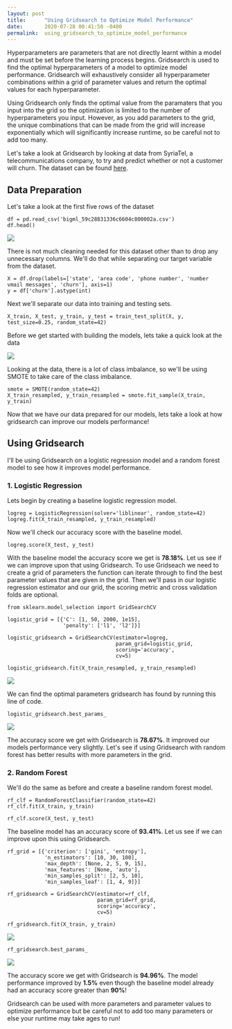```yaml
---
layout: post
title:      "Using Gridsearch to Optimize Model Performance"
date:       2020-07-28 00:41:50 -0400
permalink:  using_gridsearch_to_optimize_model_performance
---
```



Hyperparameters are parameters that are not directly learnt within a model and must be set before the learning process begins. Gridsearch is used to find the optimal hyperparameters of a model to optimize model performance. Gridsearch will exhaustively consider all hyperparameter combinations within a grid of parameter values and return the optimal values for each hyperparameter. 

Using Gridsearch only finds the optimal value from the paramaters that you input into the grid so the optimization is limited to the number of hyperparameters you input. However, as you add parameters to the grid, the unique combinations that can be made from the grid will increase exponentially which will significantly increase runtime, so be careful not to add too many.

Let's take a look at Gridsearch by looking at data from SyriaTel, a telecommunications company, to try and predict whether or not a customer will churn. The dataset can be found [here](https://www.kaggle.com/becksddf/churn-in-telecoms-dataset).

## Data Preparation

Let's take a look at the first five rows of the dataset

```
df = pd.read_csv('bigml_59c28831336c6604c800002a.csv')
df.head()
```
![](https://i.imgur.com/JbbcsNB.jpg)

There is not much cleaning needed for this dataset other than to drop any unnecessary columns. We'll do that while separating our target variable from the dataset.

```
X = df.drop(labels=['state', 'area code', 'phone number', 'number vmail messages', 'churn'], axis=1)
y = df['churn'].astype(int)
```

Next we'll separate our data into training and testing sets.

```
X_train, X_test, y_train, y_test = train_test_split(X, y, test_size=0.25, random_state=42)
```

Before we get started with building the models, lets take a quick look at the data

![](https://i.imgur.com/rEMgMcE.jpg)

Looking at the data, there is a lot of class imbalance, so we'll be using SMOTE to take care of the class imbalance.

```
smote = SMOTE(random_state=42)
X_train_resampled, y_train_resampled = smote.fit_sample(X_train, y_train)
```

Now that we have our data prepared for our models, lets take a look at how gridsearch can improve our models performance!

## Using Gridsearch
I'll be using Gridsearch on a logistic regression model and a random forest model to see how it improves model performance. 

### 1. Logistic Regression

Lets begin by creating a baseline logistic regression model.

```
logreg = LogisticRegression(solver='liblinear', random_state=42)
logreg.fit(X_train_resampled, y_train_resampled)
```

Now we'll check our accuracy score with the baseline model.

```
logreg.score(X_test, y_test)
```

With the baseline model the accuracy score we get is **78.18%**. Let us see if we can improve upon that using Gridsearch. To use Gridseach we need to create a grid of parameters the function can iterate through to find the best parameter values that are given in the grid. Then we'll pass in our logistic regression estimator and our grid, the scoring metric and cross validation folds are optional. 

```
from sklearn.model_selection import GridSearchCV

logistic_grid = [{'C': [1, 50, 2000, 1e15],
                  'penalty': ['l1', 'l2']}]

logistic_gridsearch = GridSearchCV(estimator=logreg,
                                   param_grid=logistic_grid,
                                   scoring='accuracy',
                                   cv=5)
																	 
logistic_gridsearch.fit(X_train_resampled, y_train_resampled)
```
![](https://i.imgur.com/zOG2N2e.jpg)

We can find the optimal parameters gridsearch has found by running this line of code.

```
logistic_gridsearch.best_params_
```
![](https://i.imgur.com/uxOIXi8.jpg)

The accuracy score we get with Gridsearch is **78.67%**. It improved our models performance very slightly. Let's see if using Gridsearch with random forest has better results with more parameters in the grid.

### 2. Random Forest

We'll do the same as before and create a baseline random forest model.

```
rf_clf = RandomForestClassifier(random_state=42)
rf_clf.fit(X_train, y_train)

rf_clf.score(X_test, y_test)
```

The baseline model has an accuracy score of **93.41%**. Let us see if we can improve upon this using Gridsearch.

```
rf_grid = [{'criterion': ['gini', 'entropy'],
            'n_estimators': [10, 30, 100],
            'max_depth': [None, 2, 5, 9, 15],
            'max_features': [None, 'auto'],
            'min_samples_split': [2, 5, 10],
            'min_samples_leaf': [1, 4, 9]}]

rf_gridsearch = GridSearchCV(estimator=rf_clf, 
                             param_grid=rf_grid,
                             scoring='accuracy',
                             cv=5)
														 
rf_gridsearch.fit(X_train, y_train)
```
![](https://i.imgur.com/VJ4iGG8.jpg)

```
rf_gridsearch.best_params_
```
![](https://i.imgur.com/v39on9v.jpg)

The accuracy score we get with Gridsearch is **94.96%**. The model performance improved by **1.5%** even though the baseline model already had an accuracy score greater than **90%**! 

Gridsearch can be used with more parameters and parameter values to optimize performance but be careful not to add too many parameters or else your runtime may take ages to run!







